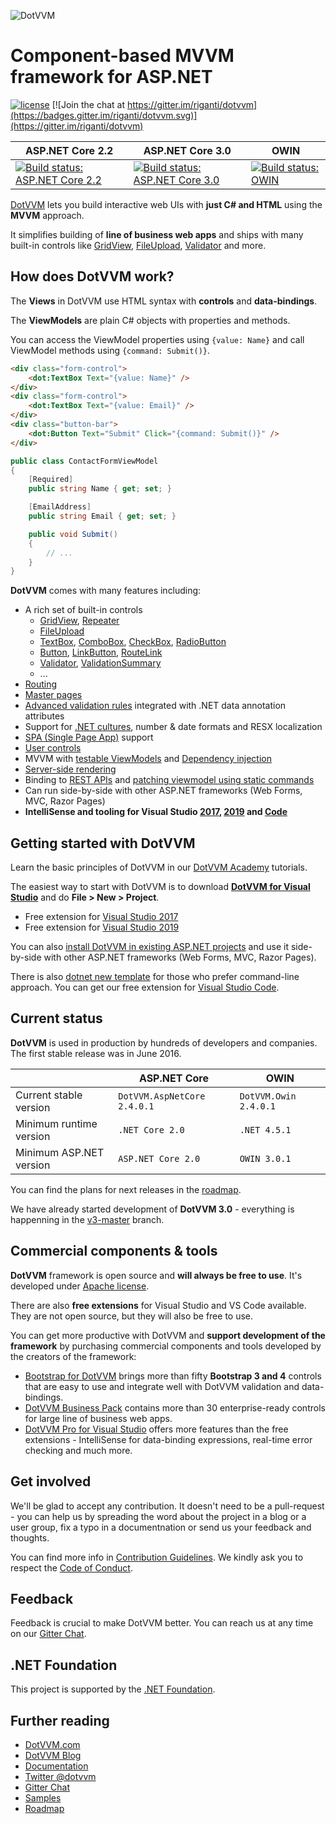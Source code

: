 ![DotVVM](https://www.dotvvm.com/Content/img/logos/logo-full.png) 

Component-based MVVM framework for ASP.NET
==================

[![license](https://img.shields.io/github/license/riganti/dotvvm.svg?maxAge=2592000?style=plastic)]()
[![Join the chat at https://gitter.im/riganti/dotvvm](https://badges.gitter.im/riganti/dotvvm.svg)](https://gitter.im/riganti/dotvvm)

| ASP.NET Core 2.2          | ASP.NET Core 3.0          | OWIN                |
|---------------------------|---------------------------|---------------------|
| [![Build status: ASP.NET Core 2.2](https://dev.azure.com/rigantitfs/DotVVM/_apis/build/status/CI/%5B2.1.0%5D%20DotVVM%20Framework%20-%20AspNet%20Core)](https://dev.azure.com/rigantitfs/DotVVM/_build/latest?definitionId=122) | [![Build status: ASP.NET Core 3.0](https://dev.azure.com/rigantitfs/DotVVM/_apis/build/status/CI/%5B2.1.0%5D%20DotVVM%20Framework%20-%20AspNet%20Core%20Latest)](https://dev.azure.com/rigantitfs/DotVVM/_build/latest?definitionId=208) | [![Build status: OWIN](https://dev.azure.com/rigantitfs/DotVVM/_apis/build/status/CI/%5B2.1.0%5D%20DotVVM%20Framework%20-%20Owin)](https://dev.azure.com/rigantitfs/DotVVM/_build/latest?definitionId=181) | 

[DotVVM](https://www.dotvvm.com) lets you build interactive web UIs with **just C# and HTML** using the **MVVM** approach. 

It simplifies building of **line of business web apps** and ships with many built-in controls like [GridView](https://www.dotvvm.com/docs/controls/builtin/GridView/latest), [FileUpload](https://www.dotvvm.com/docs/controls/builtin/FileUpload/latest), [Validator](https://www.dotvvm.com/docs/controls/builtin/Validator/latest) and more. 

## How does DotVVM work?

The **Views** in DotVVM use HTML syntax with __controls__ and __data-bindings__.

The **ViewModels** are plain C# objects with properties and methods. 

You can access the ViewModel properties using `{value: Name}` and call ViewModel methods using `{command: Submit()}`.

```html
<div class="form-control">
    <dot:TextBox Text="{value: Name}" />
</div>
<div class="form-control">
    <dot:TextBox Text="{value: Email}" />
</div>
<div class="button-bar">
    <dot:Button Text="Submit" Click="{command: Submit()}" />
</div>
```

```C#
public class ContactFormViewModel
{
    [Required]
    public string Name { get; set; }

    [EmailAddress]
    public string Email { get; set; }

    public void Submit()
    {
        // ...
    }
}
```

**DotVVM** comes with many features including:

* A rich set of built-in controls
    + [GridView](https://www.dotvvm.com/docs/controls/builtin/GridView/latest), [Repeater](https://www.dotvvm.com/docs/controls/builtin/Repeater/latest)
    + [FileUpload](https://www.dotvvm.com/docs/controls/builtin/FileUpload/latest)
    + [TextBox](https://www.dotvvm.com/docs/controls/builtin/TextBox/latest), [ComboBox](https://www.dotvvm.com/docs/controls/builtin/ComboBox/latest), [CheckBox](https://www.dotvvm.com/docs/controls/builtin/CheckBox/latest), [RadioButton](https://www.dotvvm.com/docs/controls/builtin/RadioButton/latest)
    + [Button](https://www.dotvvm.com/docs/controls/builtin/Button/latest), [LinkButton](https://www.dotvvm.com/docs/controls/builtin/LinkButton/latest), [RouteLink](https://www.dotvvm.com/docs/controls/builtin/RouteLink/latest)
    + [Validator](https://www.dotvvm.com/docs/controls/builtin/Validator/latest), [ValidationSummary](https://www.dotvvm.com/docs/controls/builtin/ValidationSummary/latest)
    + ...
* [Routing](https://www.dotvvm.com/docs/tutorials/basics-routing/latest)
* [Master pages](https://www.dotvvm.com/docs/tutorials/basics-master-pages/latest)
* [Advanced validation rules](https://www.dotvvm.com/docs/tutorials/basics-validation/latest) integrated with .NET data annotation attributes
* Support for [.NET cultures](https://www.dotvvm.com/docs/tutorials/basics-globalization/latest), number & date formats and RESX localization
* [SPA (Single Page App)](https://www.dotvvm.com/docs/tutorials/basics-single-page-applications-spa/latest) support
* [User controls](https://www.dotvvm.com/docs/tutorials/control-development-introduction/latest)
* MVVM with [testable ViewModels](https://www.dotvvm.com/docs/tutorials/advanced-testing-viewmodels/latest) and [Dependency injection](https://www.dotvvm.com/docs/tutorials/advanced-ioc-di-container/latest)
* [Server-side rendering](https://www.dotvvm.com/docs/tutorials/basics-server-side-html-generation/latest)
* Binding to [REST APIs](https://www.dotvvm.com/docs/tutorials/basics-rest-api-bindings/latest) and [patching viewmodel using static commands](https://www.dotvvm.com/docs/tutorials/basics-static-command-services/latest)
* Can run side-by-side with other ASP.NET frameworks (Web Forms, MVC, Razor Pages)
* **IntelliSense and tooling for Visual Studio [2017](https://marketplace.visualstudio.com/items?itemName=TomasHerceg.DotVVMforVisualStudio-17892), [2019](https://marketplace.visualstudio.com/items?itemName=TomasHerceg.DotVVM-VSExtension2019) and [Code](https://marketplace.visualstudio.com/items?itemName=TomasHerceg.dotvvm-vscode)**

## Getting started with DotVVM

Learn the basic principles of DotVVM in our [DotVVM Academy](https://academy.dotvvm.com) tutorials.

The easiest way to start with DotVVM is to download **[DotVVM for Visual Studio](https://www.dotvvm.com/landing/dotvvm-for-visual-studio-extension)** and do **File > New > Project**.

* Free extension for [Visual Studio 2017](https://marketplace.visualstudio.com/items?itemName=TomasHerceg.DotVVMforVisualStudio-17892)
* Free extension for [Visual Studio 2019](https://marketplace.visualstudio.com/items?itemName=TomasHerceg.DotVVM-VSExtension2019)

You can also [install DotVVM in existing ASP.NET projects](https://www.dotvvm.com/docs/tutorials/how-to-start-existing-app/latest) and use it side-by-side with other ASP.NET frameworks (Web Forms, MVC, Razor Pages).

There is also [dotnet new template](https://www.dotvvm.com/docs/tutorials/how-to-start-command-line/latest) for those who prefer command-line approach. You can get our free extension for [Visual Studio Code](https://marketplace.visualstudio.com/items?itemName=TomasHerceg.dotvvm-vscode).

## Current status

**DotVVM** is used in production by hundreds of developers and companies. The first stable release was in June 2016.

|                         | ASP.NET Core                | OWIN                  |
|-------------------------|-----------------------------|-----------------------|
| Current stable version  | `DotVVM.AspNetCore 2.4.0.1` | `DotVVM.Owin 2.4.0.1` |
| Minimum runtime version | `.NET Core 2.0`             | `.NET 4.5.1`          | 
| Minimum ASP.NET version | `ASP.NET Core 2.0`          | `OWIN 3.0.1`          |

You can find the plans for next releases in the [roadmap](roadmap.md).

We have already started development of **DotVVM 3.0** - everything is happenning in the [v3-master](https://github.com/riganti/dotvvm/tree/v3-master) branch.

## Commercial components & tools

**DotVVM** framework is open source and **will always be free to use**. It's developed under [Apache license]().

There are also **free extensions** for Visual Studio and VS Code available. They are not open source, but they will also be free to use.

You can get more productive with DotVVM and **support development of the framework** by purchasing commercial components and tools developed by the creators of the framework: 

* [Bootstrap for DotVVM](https://www.dotvvm.com/landing/bootstrap-for-dotvvm) brings more than fifty **Bootstrap 3 and 4** controls that are easy to use and integrate well with DotVVM validation and data-bindings.
* [DotVVM Business Pack](https://www.dotvvm.com/landing/business-pack) contains more than 30 enterprise-ready controls for large line of business web apps.
* [DotVVM Pro for Visual Studio](https://www.dotvvm.com/landing/dotvvm-for-visual-studio-professional-extension) offers more features than the free extensions - IntelliSense for data-binding expressions, real-time error checking and much more.

## Get involved

We'll be glad to accept any contribution. It doesn't need to be a pull-request - you can help us by spreading the word about the project in a blog or a user group, fix a typo in a documentnation or send us your feedback and thoughts.

You can find more info in [Contribution Guidelines](contributing.md). We kindly ask you to respect the [Code of Conduct](code-of-conduct.md). 

## Feedback

Feedback is crucial to make DotVVM better. You can reach us at any time on our [Gitter Chat](https://gitter.im/riganti/dotvvm).

## .NET Foundation

This project is supported by the [.NET Foundation](https://dotnetfoundation.org).

## Further reading

* [DotVVM.com](https://www.dotvvm.com)
* [DotVVM Blog](https://www.dotvvm.com/blog)
* [Documentation](https://www.dotvvm.com/docs)
* [Twitter @dotvvm](https://twitter.com/dotvvm)
* [Gitter Chat](https://gitter.im/riganti/dotvvm)
* [Samples](https://github.com/search?q=topic%3Adotvvm-sample+org%3Ariganti&type=Repositories)
* [Roadmap](https://github.com/riganti/dotvvm/blob/master/roadmap.md)
